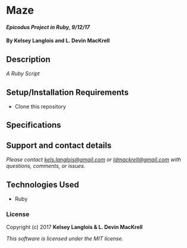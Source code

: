 # Maze

#### _Epicodus Project in Ruby, 9/12/17_

#### By Kelsey Langlois and L. Devin MacKrell

## Description

_A Ruby Script_

## Setup/Installation Requirements

* Clone this repository

## Specifications

## Support and contact details

_Please contact [kels.langlois@gmail.com](mailto:kels.langlois@gmail.com) or [ldmackrell@gmail.com](mailto:ldmackrell@gmail.com) with questions, comments, or issues._

## Technologies Used

* Ruby

### License

Copyright (c) 2017 **Kelsey Langlois & L. Devin MacKrell**

*This software is licensed under the MIT license.*
